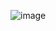 
![image](https://github.com/Anubhav-Raj/Babynama/assets/72142278/ff54d095-fcfe-411b-ac63-38bfb95895f8)

 
